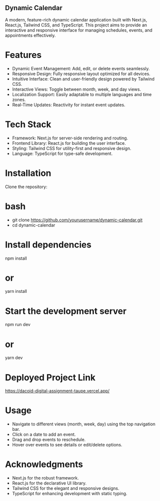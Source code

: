## Dynamic Calendar
A modern, feature-rich dynamic calendar application built with Next.js, React.js, Tailwind CSS, and TypeScript. This project aims to provide an interactive and responsive interface for managing schedules, events, and appointments effectively.

# Features
- Dynamic Event Management: Add, edit, or delete events seamlessly.
- Responsive Design: Fully responsive layout optimized for all devices.
- Intuitive Interface: Clean and user-friendly design powered by Tailwind CSS.
- Interactive Views: Toggle between month, week, and day views.
- Localization Support: Easily adaptable to multiple languages and time zones.
- Real-Time Updates: Reactivity for instant event updates.

# Tech Stack
- Framework: Next.js for server-side rendering and routing.
- Frontend Library: React.js for building the user interface.
- Styling: Tailwind CSS for utility-first and responsive design.
- Language: TypeScript for type-safe development.

# Installation

Clone the repository:

# bash

- git clone https://github.com/yourusername/dynamic-calendar.git
- cd dynamic-calendar

# Install dependencies

npm install
# or
yarn install

# Start the development server

npm run dev
# or
yarn dev

# Deployed Project Link

https://dacoid-digital-assignment-taupe.vercel.app/

# Usage

- Navigate to different views (month, week, day) using the top navigation bar.
- Click on a date to add an event.
- Drag and drop events to reschedule.
- Hover over events to see details or edit/delete options.


# Acknowledgments
- Next.js for the robust framework.
- React.js for the declarative UI library.
- Tailwind CSS for the elegant and responsive designs.
- TypeScript for enhancing development with static typing.